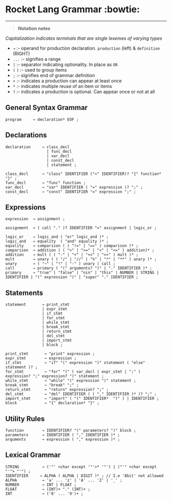 # Rocket Lang Grammar :bowtie:

---

> **Notation notes**

*Capitalization indicates terminals that are single lexemes of varying types*

+ `→`       :- operand for production declaration. `production` (left) & `definition` (RIGHT)
+ `...`     :- signifies a range
+ `|`       :- separator indicating optionality. In place as `OR`
+ `(` `)`   :- used to group items
+ `;`       :- signifies end of grammar definition
+ `+`       :- indicates a production can appear at least once
+ `*`       :- indicates multiple reuse of an item or items
+ `?`       :- indicates a production is optional. Can appear once or not at all

## General Syntax Grammar
```rocket
program     → declaration* EOF ;
```

## Declarations
```rocket
declaration     → class_decl
                  | func_decl
                  | var_decl
                  | const_decl
                  | statement ;

class_decl      → "class" IDENTIFIER ("<" IDENTIFIER)? "{" function* "}" ;
func_decl       → "func" function ;
var_decl        → "var" IDENTIFIER ( "=" expression )? ";" ;
const_decl      → "const" IDENTIFIER "=" expression ";" ;
```

## Expressions

```rocket
expression  → assignment ;

assignment  → ( call "." )? IDENTIFIER "=" assignment | logic_or ;

logic_or    → logic_and ( "or" logic_and )* ;
logic_and   → equality  ( "and" equality )* ;
equality    → comparison ( ( "!=" | "==" ) comparison )* ;
comparison  → addition ( ( ">" | ">=" | "<" | "<=" ) addition)* ;
addition    → mult ( ( "-" | "+" | "<<" | ">>" ) mult )* ;
mult        → unary ( ( "/" | "//" | "%" | "*" | "**" ) unary )* ;
unary       → ( "~" | "!" | "-" ) unary | call ;
call        → primary ( "(" arguments? ")" | "." IDENTIFIER )* ;
primary     → "true" | "false" | "nin" | "this" | NUMBER | STRING | IDENTIFIER | "(" expression ")" | "super" "." IDENTIFIER ;
```

## Statements

```rocket
statement       → print_stmt
                | expr_stmt
                | if_stmt
                | for_stmt
                | while_stmt
                | break_stmt
                | return_stmt
                | del_stmt
                | import_stmt
                | block ;

print_stmt       → "print" expression ;
expr_stmt        → expression ;
if_stmt          → "if" "(" expression ")" statement ( "else" statement )? ;
for_stmt         → "for" "(" ( var_decl | expr_stmt | ";" ) expression? ";" expression? ")" statement ;
while_stmt       → "while" "(" expression ")" statement ;
break_stmt       → "break" ";" ;
return_stmt      → "return" expression? ";" ;
del_stmt         → "del" IDENTIFIER ( ( "," IDENTIFIER )* )? ";" ;
import_stmt      → "import" ( "(" IDENTIFIER*  ")" ) | IDENTIFIER ;
block            → "{" declaration* "}" ;
```

## Utility Rules
```
function        → IDENTIFIER? "(" parameters? ")" block ;
parameters      → IDENTIFIER ( "," IDENTIFIER )* ;
arguments       → expression ( "," expression )* ;
```

## Lexical Grammar

```
STRING          → ('"' <char except '"'>* '"') | ("'" <char except "'"> "'") ;
IDENTIFIER     → ALPHA ( ALPHA | DIGIT )* ; // I.e '8bit' not allowed
ALPHA           → 'a' ... 'z' | 'A' ... 'Z' | '_' ;
NUMBER          → INT | FLOAT ;
FLOAT           → (INT)+ "." (INT)+ ;
INT             → ('0' ... '9')+ ;
```
